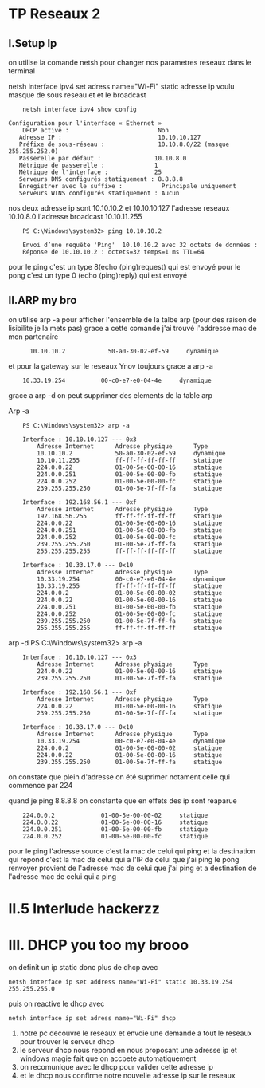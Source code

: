# TP Reseaux 2

## I.Setup Ip

on utilise la comande netsh pour changer nos parametres reseaux dans le terminal 

netsh interface ipv4 set adress name="Wi-Fi" static adresse ip voulu masque de sous reseau et et le broadcast

        netsh interface ipv4 show config

    Configuration pour l'interface « Ethernet »
        DHCP activé :                         Non
       Adresse IP :                           10.10.10.127
       Préfixe de sous-réseau :               10.10.8.0/22 (masque 255.255.252.0)
       Passerelle par défaut :               10.10.8.0
       Métrique de passerelle :              1
       Métrique de l'interface :             25
       Serveurs DNS configurés statiquement : 8.8.8.8
       Enregistrer avec le suffixe :           Principale uniquement
       Serveurs WINS configurés statiquement : Aucun

nos deux adresse ip sont 10.10.10.2 et 10.10.10.127
l'adresse reseaux 10.10.8.0
l'adresse broadcast 10.10.11.255


        PS C:\Windows\system32> ping 10.10.10.2

        Envoi d’une requête 'Ping'  10.10.10.2 avec 32 octets de données :
        Réponse de 10.10.10.2 : octets=32 temps=1 ms TTL=64


pour le ping c'est un type 8(echo (ping)request) qui est envoyé 
pour le pong c'est un type 0 (echo (ping)reply) qui est envoyé 

## II.ARP my bro

on utilise arp -a pour afficher l'ensemble de la talbe arp (pour des raison de lisibilite je la mets pas)
grace a cette comande j'ai trouvé l'addresse mac de mon partenaire 
         
          10.10.10.2            50-a0-30-02-ef-59     dynamique

et pour la gateway sur le reseaux Ynov  toujours grace a arp -a

        10.33.19.254          00-c0-e7-e0-04-4e     dynamique

grace a arp -d on peut supprimer des elements de la table arp

Arp -a

        PS C:\Windows\system32> arp -a

        Interface : 10.10.10.127 --- 0x3
            Adresse Internet      Adresse physique      Type
            10.10.10.2            50-a0-30-02-ef-59     dynamique
            10.10.11.255          ff-ff-ff-ff-ff-ff     statique
            224.0.0.22            01-00-5e-00-00-16     statique
            224.0.0.251           01-00-5e-00-00-fb     statique
            224.0.0.252           01-00-5e-00-00-fc     statique
            239.255.255.250       01-00-5e-7f-ff-fa     statique

        Interface : 192.168.56.1 --- 0xf
            Adresse Internet      Adresse physique      Type
            192.168.56.255        ff-ff-ff-ff-ff-ff     statique
            224.0.0.22            01-00-5e-00-00-16     statique
            224.0.0.251           01-00-5e-00-00-fb     statique
            224.0.0.252           01-00-5e-00-00-fc     statique
            239.255.255.250       01-00-5e-7f-ff-fa     statique
            255.255.255.255       ff-ff-ff-ff-ff-ff     statique

        Interface : 10.33.17.0 --- 0x10
            Adresse Internet      Adresse physique      Type
            10.33.19.254          00-c0-e7-e0-04-4e     dynamique
            10.33.19.255          ff-ff-ff-ff-ff-ff     statique
            224.0.0.2             01-00-5e-00-00-02     statique
            224.0.0.22            01-00-5e-00-00-16     statique
            224.0.0.251           01-00-5e-00-00-fb     statique
            224.0.0.252           01-00-5e-00-00-fc     statique
            239.255.255.250       01-00-5e-7f-ff-fa     statique
            255.255.255.255       ff-ff-ff-ff-ff-ff     statique
arp -d
            PS C:\Windows\system32> arp -a

        Interface : 10.10.10.127 --- 0x3
            Adresse Internet      Adresse physique      Type
            224.0.0.22            01-00-5e-00-00-16     statique
            239.255.255.250       01-00-5e-7f-ff-fa     statique

        Interface : 192.168.56.1 --- 0xf
            Adresse Internet      Adresse physique      Type
            224.0.0.22            01-00-5e-00-00-16     statique
            239.255.255.250       01-00-5e-7f-ff-fa     statique

        Interface : 10.33.17.0 --- 0x10
            Adresse Internet      Adresse physique      Type
            10.33.19.254          00-c0-e7-e0-04-4e     dynamique
            224.0.0.2             01-00-5e-00-00-02     statique
            224.0.0.22            01-00-5e-00-00-16     statique
            239.255.255.250       01-00-5e-7f-ff-fa     statique

on constate que plein d'adresse on été suprimer notament celle qui commence par 224

quand je ping 8.8.8.8 on constante que en effets des ip sont réaparue 

        224.0.0.2             01-00-5e-00-00-02     statique
        224.0.0.22            01-00-5e-00-00-16     statique
        224.0.0.251           01-00-5e-00-00-fb     statique
        224.0.0.252           01-00-5e-00-00-fc     statique
pour le ping 
l'adresse source c'est la mac de celui qui ping et la destination qui repond c'est la mac de celui qui a l'IP de celui que j'ai ping 
le pong renvoyer provient de l'adresse mac de celui que j'ai ping et a destination de l'adresse mac de celui qui a ping 

# II.5 Interlude hackerzz

# III. DHCP you too my brooo

on definit un ip static donc plus de dhcp avec

    netsh interface ip set address name="Wi-Fi" static 10.33.19.254 255.255.255.0
puis on reactive le dhcp avec

    netsh interface ip set adress name="Wi-Fi" dhcp

1. notre pc decouvre le reseaux et envoie une demande a tout le reseaux pour trouver le serveur dhcp 
2. le serveur dhcp nous repond en nous proposant une adresse ip et windows magie fait que on accpete automatiquement 
3. on recomunique avec le dhcp pour valider cette adresse ip 
4. et le dhcp nous confirme notre nouvelle adresse ip sur le reseaux 